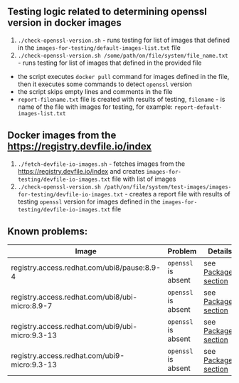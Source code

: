 ## Testing logic related to determining openssl version in docker images

1. `./check-openssl-version.sh` - runs testing for list of images that defined in the `images-for-testing/default-images-list.txt` file 
2. `./check-openssl-version.sh /some/path/on/file/system/file_name.txt` - runs testing for list of images that defined in the provided file 

- the script executes `docker pull` command for images defined in the file, then it executes some commands to detect `openssl` version 
- the script skips empty lines and comments in the file 
- `report-filename.txt` file is created with results of testing, `filename` - is name of the file with images for testing, for example: `report-default-images-list.txt`

## Docker images from the https://registry.devfile.io/index

1. `./fetch-devfile-io-images.sh` - fetches images from the https://registry.devfile.io/index and creates `images-for-testing/devfile-io-images.txt` file with list of images
2. `./check-openssl-version.sh /path/on/file/system/test-images/images-for-testing/devfile-io-images.txt` - creates a report file with results of testing `openssl` version for images defined in the `images-for-testing/devfile-io-images.txt` file 

## Known problems:

| Image | Problem | Details |
|-------------|-------------|-------------|
| registry.access.redhat.com/ubi8/pause:8.9-4 | `openssl` is absent     | see [Packages section](https://catalog.redhat.com/software/containers/ubi8/pause/5f781a58055542887b1a874c?architecture=amd64&image=65cba352685c2cc95d5a0bf9&container-tabs=packages)     |
| registry.access.redhat.com/ubi8/ubi-micro:8.9-7 | `openssl` is absent     | see [Packages section](https://catalog.redhat.com/software/containers/ubi8/ubi-micro/5ff3f50a831939b08d1b832a?architecture=amd64&image=65cba18ea05d0c4248609faf&container-tabs=packages)     |
| registry.access.redhat.com/ubi9/ubi-micro:9.3-13 | `openssl` is absent     | see [Packages section](https://catalog.redhat.com/software/containers/ubi9/ubi-micro/615bdf943f6014fa45ae1b58?architecture=amd64&image=65a8f97db7e4bede96526c22&container-tabs=packages)     |
| registry.access.redhat.com/ubi9-micro:9.3-13 | `openssl` is absent     | see [Packages section](https://catalog.redhat.com/software/containers/ubi9-micro/61832b36dd607bfc82e66399?architecture=amd64&image=65a8f97db7e4bede96526c22&container-tabs=packages)     |
